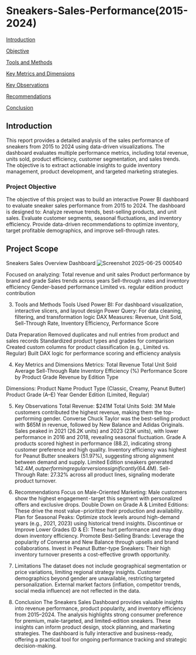 # Sneakers-Sales-Performance(2015-2024)

[Introduction](#Introduction)

[Objective](#Objective)

[Tools and Methods](#ToolsandMetods)

[Key Metrics and Dimensions](#KeyMetricsandDimensions)

[Key Observations](#KeyObservations)

[Recommendations](#Recommendations)

[Conclusion](#Conclusion)

## Introduction

This report provides a detailed analysis of the sales performance of sneakers from 2015 to 2024 using data-driven visualizations. The dashboard evaluates multiple performance metrics, including total revenue, units sold, product efficiency, customer segmentation, and sales trends. The objective is to extract actionable insights to guide inventory management, product development, and targeted marketing strategies.

### Project Objective

The objective of this project was to build an interactive Power BI dashboard to evaluate sneaker sales performance from 2015 to 2024. The dashboard is designed to:
Analyze revenue trends, best-selling products, and unit sales.
Evaluate customer segments, seasonal fluctuations, and inventory efficiency.
Provide data-driven recommendations to optimize inventory, target profitable demographics, and improve sell-through rates.

## Project Scope

Sneakers Sales Overview Dashboard
![Screenshot 2025-06-25 000540](https://github.com/user-attachments/assets/dbd20964-e3ec-46b5-b51e-3aaacc42c576)

Focused on analyzing:
Total revenue and unit sales
Product performance by brand and grade
Sales trends across years
Sell-through rates and inventory efficiency
Gender-based performance
Limited vs. regular edition product contribution

3. Tools and Methods
Tools Used
Power BI: For dashboard visualization, interactive slicers, and layout design
Power Query: For data cleaning, filtering, and transformation logic
DAX Measures: Revenue, Unit Sold, Sell-Through Rate, Inventory Efficiency, Performance Score

Data Preparation
Removed duplicates and null entries from product and sales records
Standardized product types and grades for comparison
Created custom columns for product classification (e.g., Limited vs. Regular)
Built DAX logic for performance scoring and efficiency analysis

4. Key Metrics and Dimensions
Metrics:
Total Revenue
Total Unit Sold
Average Sell-Through Rate
Inventory Efficiency (%)
Performance Score by Product Grade
Revenue by Edition Type

Dimensions:
Product Name
Product Type (Classic, Creamy, Peanut Butter)
Product Grade (A–E)
Year
Gender
Edition (Limited, Regular)

5. Key Observations
Total Revenue: $241M
Total Units Sold: 3M
Male customers contributed the highest revenue, making them the top-performing gender.
Converse Chuck Taylor was the best-selling product with $65M in revenue, followed by New Balance and Adidas Originals.
Sales peaked in 2021 (26.2K units) and 2023 (23K units), with lower performance in 2016 and 2018, revealing seasonal fluctuation.
Grade A products scored highest in performance (88.2), indicating strong customer preference and high quality.
Inventory efficiency was highest for Peanut Butter sneakers (51.97%), suggesting strong alignment between demand and supply.
Limited Edition sneakers generated $142.4M, outperforming regular versions significantly ($64.4M).
Sell-Through Rate: 27.32% across all product lines, signaling moderate product turnover.

6. Recommendations
Focus on Male-Oriented Marketing: Male customers show the highest engagement - target this segment with personalized offers and exclusive drops.
Double Down on Grade A & Limited Editions: These drive the most value - prioritize their production and availability.
Plan for Seasonal Peaks: Optimize stock levels around high-demand years (e.g., 2021, 2023) using historical trend insights.
Discontinue or Improve Lower Grades (D & E): These hurt performance and may drag down inventory efficiency.
Promote Best-Selling Brands: Leverage the popularity of Converse and New Balance through upsells and brand collaborations.
Invest in Peanut Butter-type Sneakers: Their high inventory turnover presents a cost-effective growth opportunity.

7. Limitations
The dataset does not include geographical segmentation or price variations, limiting regional strategy insights.
Customer demographics beyond gender are unavailable, restricting targeted personalization.
External market factors (inflation, competitor trends, social media influence) are not reflected in the data.

8. Conclusion
The Sneakers Sales Dashboard provides valuable insights into revenue performance, product popularity, and inventory efficiency from 2015–2024. The analysis highlights strong consumer preference for premium, male-targeted, and limited-edition sneakers. These insights can inform product design, stock planning, and marketing strategies. The dashboard is fully interactive and business-ready, offering a practical tool for ongoing performance tracking and strategic decision-making.
